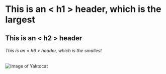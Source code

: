 # This is an < h1 > header, which is the largest
## This is an < h2 > header
###### This is an < h6 > header, which is the smallest

![Image of Yaktocat](https://octodex.github.com/images/yaktocat.png)

